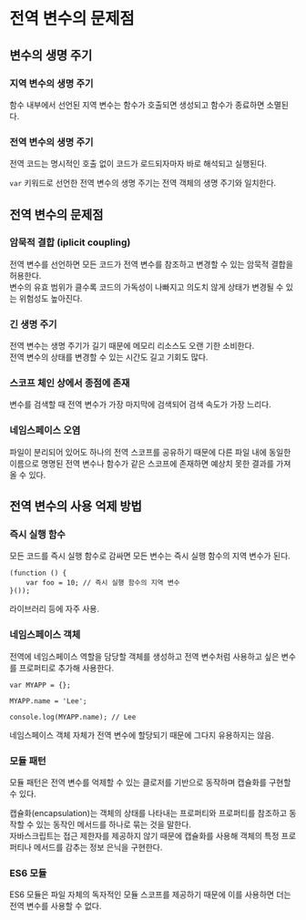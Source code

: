 # 전역 변수의 문제점

## 변수의 생명 주기

### 지역 변수의 생명 주기

함수 내부에서 선언된 지역 변수는 함수가 호출되면 생성되고 함수가 종료하면 소멸된다.

### 전역 변수의 생명 주기

전역 코드는 명시적인 호출 없이 코드가 로드되자마자 바로 해석되고 실행된다.

`var` 키워드로 선언한 전역 변수의 생명 주기는 전역 객체의 생명 주기와 일치한다.

## 전역 변수의 문제점

### 암묵적 결합 (iplicit coupling)

전역 변수를 선언하면 모든 코드가 전역 변수를 참조하고 변경할 수 있는 암묵적 결합을 허용한다.
<br>변수의 유효 범위가 클수록 코드의 가독성이 나빠지고 의도치 않게 상태가 변경될 수 있는 위험성도 높아진다.

### 긴 생명 주기

전역 변수는 생명 주기가 길기 때문에 메모리 리소스도 오랜 기한 소비한다.
<br>전역 변수의 상태를 변경할 수 있는 시간도 길고 기회도 많다.

### 스코프 체인 상에서 종점에 존재

변수를 검색할 때 전역 변수가 가장 마지막에 검색되어 검색 속도가 가장 느리다.

### 네임스페이스 오염

파일이 분리되어 있어도 하나의 전역 스코프를 공유하기 때문에 다른 파일 내에 동일한 이름으로 명명된 전역 변수나 함수가 같은 스코프에 존재하면 예상치 못한 결과를 가져올 수 있다.

## 전역 변수의 사용 억제 방법

### 즉시 실행 함수

모든 코드를 즉시 실행 함수로 감싸면 모든 변수는 즉시 실행 함수의 지역 변수가 된다.

```
(function () {
    var foo = 10; // 즉시 실행 함수의 지역 변수
}());
```

라이브러리 등에 자주 사용.

### 네임스페이스 객체

전역에 네임스페이스 역할을 담당할 객체를 생성하고 전역 변수처럼 사용하고 싶은 변수를 프로퍼티로 추가해 사용한다.

```
var MYAPP = {};

MYAPP.name = 'Lee';

console.log(MYAPP.name); // Lee
```

네임스페이스 객체 자체가 전역 변수에 할당되기 때문에 그다지 유용하지는 않음.

### 모듈 패턴

모듈 패턴은 전역 변수를 억제할 수 있는 클로저를 기반으로 동작하며 캡슐화를 구현할 수 있다.

캡슐화(encapsulation)는 객체의 상태를 나타내는 프로퍼티와 프로퍼티를 참조하고 동작할 수 있는 동작인 메서드를 하나로 묶는 것을 말한다.
<br>자바스크립트는 접근 제한자를 제공하지 않기 때문에 캡슐화를 사용해 객체의 특정 프로퍼티나 메서드를 감추는 정보 은닉을 구현한다.

### ES6 모듈

ES6 모듈은 파일 자체의 독자적인 모듈 스코프를 제공하기 때문에 이를 사용하면 더는 전역 변수를 사용할 수 없다.
